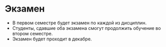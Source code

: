 # Экзамен

- В первом семестре будет экзамен по каждой из дисциплин.
- Студенты, сдавшие оба экзамена смогут продолжить обучение во втором семестре.
- Экзамен будет проходит в декабре.
